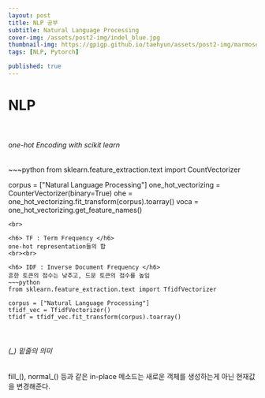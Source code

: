 ```yaml
---
layout: post
title: NLP 공부
subtitle: Natural Language Processing
cover-img: /assets/post2-img/indel_blue.jpg
thumbnail-img: https://gpigp.github.io/taehyun/assets/post2-img/marmoset.jpg
tags: [NLP, Pytorch]

published: true
---
```


NLP
============================
<br>
<h6> one-hot Encoding with scikit learn </h6>
~~~python
from sklearn.feature_extraction.text import CountVectorizer

corpus = ["Natural Language Processing"]
one_hot_vectorizing = CounterVectorizer(binary=True)
ohe = one_hot_vectorizing.fit_transform(corpus).toarray()
voca = one_hot_vectorizing.get_feature_names()
~~~
<br>

<h6> TF : Term Frequency </h6>
one-hot representation들의 합
<br><br>

<h6> IDF : Inverse Document Frequency </h6>
흔한 토큰의 점수는 낮추고, 드문 토큰의 점수를 높임
~~~python
from sklearn.feature_extraction.text import TfidfVectorizer

corpus = ["Natural Language Processing"]
tfidf_vec = TfidfVectorizer()
tfidf = tfidf_vec.fit_transform(corpus).toarray()
~~~
<br>

<h6> (_) 밑줄의 의미 </h6>
fill_(), normal_() 등과 같은 in-place 메소드는 새로운 객체를 생성하는게 아닌 현재값을 변경해준다.
<br><br>





